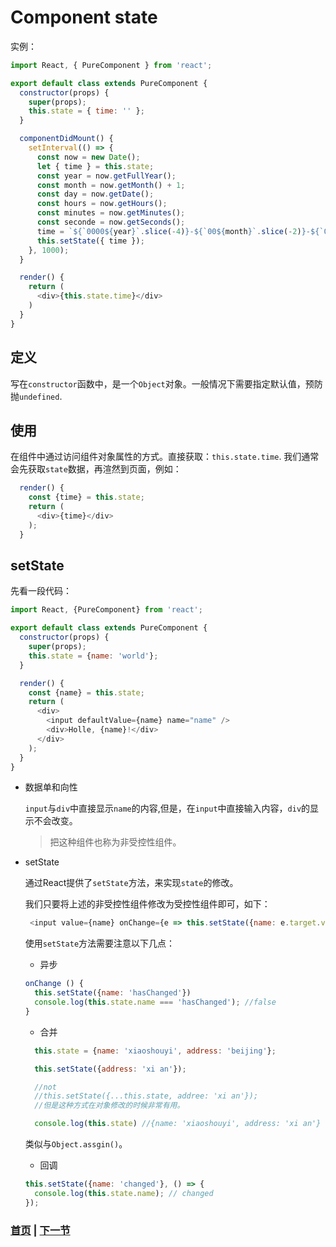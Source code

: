 # Component state

实例：
```js
import React, { PureComponent } from 'react';

export default class extends PureComponent {
  constructor(props) {
    super(props);
    this.state = { time: '' };
  }

  componentDidMount() {
    setInterval(() => {
      const now = new Date();
      let { time } = this.state;
      const year = now.getFullYear();
      const month = now.getMonth() + 1;
      const day = now.getDate();
      const hours = now.getHours();
      const minutes = now.getMinutes();
      const seconde = now.getSeconds();
      time = `${`0000${year}`.slice(-4)}-${`00${month}`.slice(-2)}-${`00${day}`.slice(-2)} ${`00${hours}`.slice(-2)}:${`00${minutes}`.slice(-2)}:${`00${seconde}`.slice(-2)}`
      this.setState({ time });
    }, 1000);
  }

  render() {
    return (
      <div>{this.state.time}</div>
    )
  }
}
```

## 定义

  写在`constructor`函数中，是一个`Object`对象。一般情况下需要指定默认值，预防抛`undefined`.

## 使用

  在组件中通过访问组件对象属性的方式。直接获取：`this.state.time`.
  我们通常会先获取`state`数据，再渲然到页面，例如：
  ```js
    render() {
      const {time} = this.state;
      return (
        <div>{time}</div>
      );
    }
  ```
## setState

  先看一段代码：

```js
import React, {PureComponent} from 'react';

export default class extends PureComponent {
  constructor(props) {
    super(props);
    this.state = {name: 'world'};
  }

  render() {
    const {name} = this.state;
    return (
      <div>
        <input defaultValue={name} name="name" />
        <div>Holle, {name}!</div>
      </div>
    );
  }
}
```
  * 数据单和向性

     `input`与`div`中直接显示`name`的内容,但是，在`input`中直接输入内容，`div`的显示不会改变。

     > 把这种组件也称为非受控性组件。

  * setState
    
    通过React提供了`setState`方法，来实现`state`的修改。

    我们只要将上述的非受控性组件修改为受控性组件即可，如下：
    ```js
     <input value={name} onChange={e => this.setState({name: e.target.value})} />
    ```
    使用`setState`方法需要注意以下几点：
      
      * 异步
      ```js
      onChange () {
        this.setState({name: 'hasChanged'})
        console.log(this.state.name === 'hasChanged'); //false
      }
      ```

      * 合并
      ```js
        this.state = {name: 'xiaoshouyi', address: 'beijing'};

        this.setState({address: 'xi an'});

        //not
        //this.setState({...this.state, addree: 'xi an'});
        //但是这种方式在对象修改的时候非常有用。

        console.log(this.state) //{name: 'xiaoshouyi', address: 'xi an'}
      ```
      类似与`Object.assgin()`。

      * 回调
      ```js
      this.setState({name: 'changed'}, () => {
        console.log(this.state.name); // changed
      });
      ```


### [首页](../../README.md) | [下一节](./01.md) 